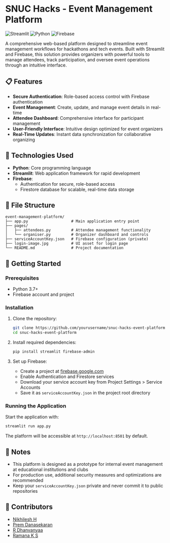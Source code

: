 # SNUC Hacks - Event Management Platform

![Streamlit](https://img.shields.io/badge/Streamlit-FF4B4B?style=for-the-badge&logo=Streamlit&logoColor=white)
![Python](https://img.shields.io/badge/Python-3776AB?style=for-the-badge&logo=python&logoColor=white)
![Firebase](https://img.shields.io/badge/Firebase-FFCA28?style=for-the-badge&logo=firebase&logoColor=black)

A comprehensive web-based platform designed to streamline event management workflows for hackathons and tech events. Built with Streamlit and Firebase, this solution provides organizers with powerful tools to manage attendees, track participation, and oversee event operations through an intuitive interface.

## 📋 Features

- **Secure Authentication**: Role-based access control with Firebase authentication
- **Event Management**: Create, update, and manage event details in real-time
- **Attendee Dashboard**: Comprehensive interface for participant management
- **User-Friendly Interface**: Intuitive design optimized for event organizers
- **Real-Time Updates**: Instant data synchronization for collaborative organizing

## 🔧 Technologies Used

- **Python**: Core programming language
- **Streamlit**: Web application framework for rapid development
- **Firebase**:
  - Authentication for secure, role-based access
  - Firestore database for scalable, real-time data storage

## 📁 File Structure

```
event-management-platform/
├── app.py                   # Main application entry point
├── pages/
│   ├── attendees.py         # Attendee management functionality
│   └── organiser.py         # Organizer dashboard and controls
├── serviceAccountKey.json   # Firebase configuration (private)
├── login-image.jpg          # UI asset for login page
└── README.md                # Project documentation
```

## 🚀 Getting Started

### Prerequisites

- Python 3.7+
- Firebase account and project

### Installation

1. Clone the repository:
   ```bash
   git clone https://github.com/yourusername/snuc-hacks-event-platform.git
   cd snuc-hacks-event-platform
   ```

2. Install required dependencies:
   ```bash
   pip install streamlit firebase-admin
   ```

3. Set up Firebase:
   - Create a project at [firebase.google.com](https://firebase.google.com)
   - Enable Authentication and Firestore services
   - Download your service account key from Project Settings > Service Accounts
   - Save it as `serviceAccountKey.json` in the project root directory

### Running the Application

Start the application with:
```bash
streamlit run app.py
```

The platform will be accessible at `http://localhost:8501` by default.

## 📝 Notes

- This platform is designed as a prototype for internal event management at educational institutions and clubs
- For production use, additional security measures and optimizations are recommended
- Keep your `serviceAccountKey.json` private and never commit it to public repositories

## 👥 Contributors

- [Nikhilesh H](https://github.com/Nikhilesh-H)
- [Prem Danasekaran](https://github.com/Black-Hawk-005)
- [R Dhanvanyaa](https://github.com/Dhanvanyaa)
- [Ramana K S](https://github.com/Ignia707)


